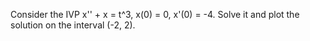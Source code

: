 Consider the IVP x'' + x = t^3, x(0) = 0, x'(0) = -4.
Solve it and plot the solution on the interval (-2, 2).